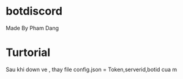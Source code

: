 # botdiscord
Made By Pham Dang
# Turtorial
Sau khi down ve , thay file config.json = 
Token,serverid,botid cua m
